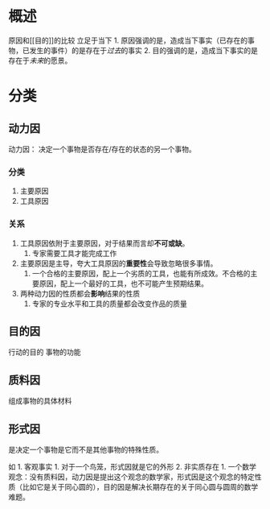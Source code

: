 # 概述
原因和[[目的]]的比较
立足于当下
	1. 原因强调的是，造成当下事实（已存在的事物，已发生的事件）的是存在于*过去*的事实
	2. 目的强调的是，造成当下事实的是存在于*未来*的愿景。
# 分类
## 动力因
动力因： 决定一个事物是否存在/存在的状态的另一个事物。
### 分类
1. 主要原因
2. 工具原因
### 关系
1. 工具原因依附于主要原因，对于结果而言却**不可或缺**。
	1. 专家需要工具才能完成工作
2. 主要原因是主导，夸大工具原因的**重要性**会导致忽略很多事情。
	1. 一个合格的主要原因，配上一个劣质的工具，也能有所成效。不合格的主要原因，配上一个最好的工具，也不可能产生预期结果。
3. 两种动力因的性质都会**影响**结果的性质
	1. 专家的专业水平和工具的质量都会改变作品的质量
## 目的因
行动的目的
事物的功能
## 质料因
组成事物的具体材料
## 形式因
是决定一个事物是它而不是其他事物的特殊性质。

如
	1. 客观事实
		1. 对于一个鸟笼，形式因就是它的外形
	2. 非实质存在
		1. 一个数学观念：没有质料因，动力因是提出这个观念的数学家，形式因是这个观念的特定性质（比如它是关于同心圆的），目的因是解决长期存在的关于同心圆与圆周的数学难题。